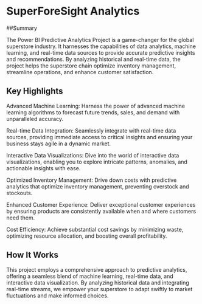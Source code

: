 # SuperForeSight Analytics

##Summary

The Power BI Predictive Analytics Project is a game-changer for the global superstore industry. It harnesses the capabilities of data analytics, machine learning, and real-time data sources to provide accurate predictive insights and recommendations. By analyzing historical and real-time data, the project helps the superstore chain optimize inventory management, streamline operations, and enhance customer satisfaction.


## Key Highlights

Advanced Machine Learning: Harness the power of advanced machine learning algorithms to forecast future trends, sales, and demand with unparalleled accuracy.

Real-time Data Integration: Seamlessly integrate with real-time data sources, providing immediate access to critical insights and ensuring your business stays agile in a dynamic market.

Interactive Data Visualizations: Dive into the world of interactive data visualizations, enabling you to explore intricate patterns, anomalies, and actionable insights with ease.

Optimized Inventory Management: Drive down costs with predictive analytics that optimize inventory management, preventing overstock and stockouts.

Enhanced Customer Experience: Deliver exceptional customer experiences by ensuring products are consistently available when and where customers need them.

Cost Efficiency: Achieve substantial cost savings by minimizing waste, optimizing resource allocation, and boosting overall profitability.


## How It Works
This project employs a comprehensive approach to predictive analytics, offering a seamless blend of machine learning, real-time data, and interactive data visualization. By analyzing historical data and integrating real-time streams, we empower your superstore to adapt swiftly to market fluctuations and make informed choices.

